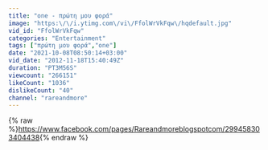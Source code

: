 ```yaml
---
title: "one - πρώτη μου φορά"
image: "https:\/\/i.ytimg.com\/vi\/FfolWrVkFqw\/hqdefault.jpg"
vid_id: "FfolWrVkFqw"
categories: "Entertainment"
tags: ["πρώτη μου φορά","one"]
date: "2021-10-08T08:50:14+03:00"
vid_date: "2012-11-18T15:40:49Z"
duration: "PT3M56S"
viewcount: "266151"
likeCount: "1036"
dislikeCount: "40"
channel: "rareandmore"
---
```

{% raw %}<a rel="nofollow" target="blank" href="https://www.facebook.com/pages/Rareandmoreblogspotcom/299458303404438">https://www.facebook.com/pages/Rareandmoreblogspotcom/299458303404438</a>{% endraw %}

